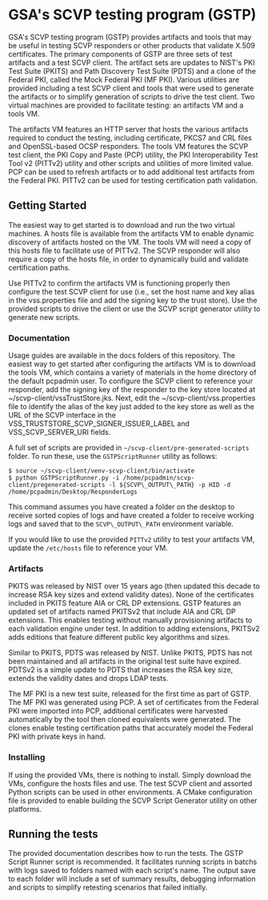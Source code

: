 
# GSA's SCVP testing program (GSTP)

GSA's SCVP testing program (GSTP) provides artifacts and tools that may be useful in testing SCVP responders or other products that validate X.509 certificates. The primary components of GSTP are three sets of test artifacts and a test SCVP client. The artifact sets are updates to NIST's PKI Test Suite (PKITS) and Path Discovery Test Suite (PDTS) and a clone of the Federal PKI, called the Mock Federal PKI (MF PKI). Various utilities are provided including a test SCVP client and tools that were used to generate the artifacts or to simplify generation of scripts to drive the test client. Two virtual machines are provided to facilitate testing: an artifacts VM and a tools VM. 

The artifacts VM features an HTTP server that hosts the various artifacts required to conduct the testing, including certificate, PKCS7 and CRL files and OpenSSL-based OCSP responders. The tools VM features the SCVP test client, the PKI Copy and Paste (PCP) utility, the PKI Interoperability Test Tool v2 (PITTv2) utility and other scripts and utilities of more limited value. PCP can be used to refresh artifacts or to add additional test artifacts from the Federal PKI. PITTv2 can be used for testing certification path validation.  

## Getting Started

The easiest way to get started is to download and run the two virtual machines. A hosts file is available from the artifacts VM to enable dynamic discovery of artifacts hosted on the VM. The tools VM will need a copy of this hosts file to facilitate use of PITTv2. The SCVP responder will also require a copy of the hosts file, in order to dynamically build and validate certification paths.

Use PITTv2 to confirm the artifacts VM is functioning properly then configure the test SCVP client for use (i.e., set the host name and key alias in the vss.properties file and add the signing key to the trust store). Use the provided scripts to drive the client or use the SCVP script generator utility to generate new scripts.

### Documentation

Usage guides are available in the docs folders of this repository. The easiest way to get started after configuring the artifacts VM is to download the tools VM, which contains a variety of materials in the home directory of the default pcpadmin user. To configure the SCVP client to reference your responder, add the signing key of the responder to the key store located at ~/scvp-client/vssTrustStore.jks. Next, edit the ~/scvp-client/vss.properties file to identify the alias of the key just added to the key store as well as the URL of the SCVP interface in the VSS\_TRUSTSTORE\_SCVP\_SIGNER\_ISSUER\_LABEL and VSS\_SCVP\_SERVER_URI fields.

A full set of scripts are provided in `~/scvp-client/pre-generated-scripts` folder. To run these, use the `GSTPScriptRunner` utility as follows:

```
$ source ~/scvp-client/venv-scvp-client/bin/activate
$ python GSTPScriptRunner.py -i /home/pcpadmin/scvp-client/pregenerated-scripts -l ${SCVP\_OUTPUT\_PATH} -p HID -d /home/pcpadmin/Desktop/ResponderLogs
```

This command assumes you have created a folder on the desktop to receive sorted copies of logs and have created a folder to receive working logs and saved that to the `SCVP\_OUTPUT\_PATH` environment variable. 

If you would like to use the provided `PITTv2` utility to test your artifacts VM, update the `/etc/hosts` file to reference your VM.

### Artifacts

PKITS was released by NIST over 15 years ago (then updated this decade to increase RSA key sizes and extend validity dates). None of the certificates included in PKITS feature AIA or CRL DP extensions. GSTP features an updated set of artifacts named PKITSv2 that include AIA and CRL DP extensions. This enables testing without manually provisioning artifacts to each validation engine under test. In addition to adding extensions, PKITSv2 adds editions that feature different public key algorithms and sizes.

Similar to PKITS, PDTS was released by NIST. Unlike PKITS, PDTS has not been maintained and all artifacts in the original test suite have expired. PDTSv2 is a simple update to PDTS that increases the RSA key size, extends the validity dates and drops LDAP tests.

The MF PKI is a new test suite, released for the first time as part of GSTP. The MF PKI was generated using PCP. A set of certificates from the Federal PKI were imported into PCP, additional certificates were harvested automatically by the tool then cloned equivalents were generated. The clones enable testing certification paths that accurately model the Federal PKI with private keys in hand.


### Installing

If using the provided VMs, there is nothing to install. Simply download the VMs, configure the hosts files and use. The test SCVP client and assorted Python scripts can be used in other environments. A CMake configuration file is provided to enable building the SCVP Script Generator utility on other platforms.

## Running the tests

The provided documentation describes how to run the tests. The GSTP Script Runner script is recommended. It facilitates running scripts in batchs with logs saved to folders named with each script's name. The output save to each folder will include a set of summary results, debugging information and scripts to simplify retesting scenarios that failed initially.

